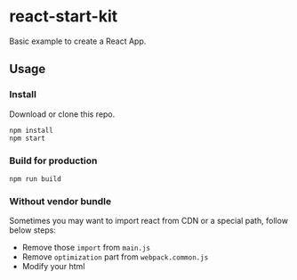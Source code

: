 # react-start-kit

Basic example to create a React App.

## Usage

### Install

Download or clone this repo.

```
npm install
npm start
```

### Build for production

```
npm run build
```

### Without vendor bundle

Sometimes you may want to import react from CDN or a special path, follow below steps:

- Remove those `import` from `main.js`
- Remove `optimization` part from `webpack.common.js`
- Modify your html
